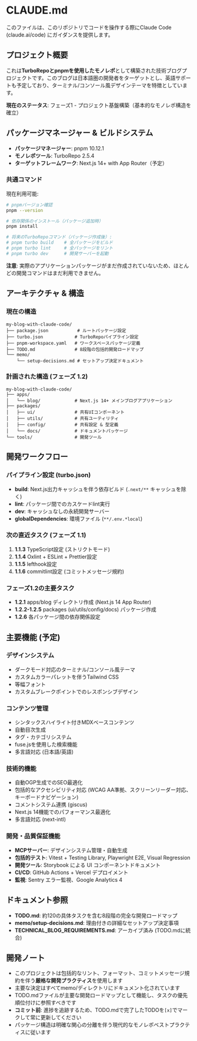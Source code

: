 # CLAUDE.md

このファイルは、このリポジトリでコードを操作する際にClaude Code (claude.ai/code) にガイダンスを提供します。

## プロジェクト概要

これは**TurboRepoとpnpmを使用したモノレポ**として構築された技術ブログプロジェクトです。このブログは日本語圏の開発者をターゲットとし、英語サポートも予定しており、ターミナル/コンソール風デザインテーマを特徴としています。

**現在のステータス**: フェーズ1 - プロジェクト基盤構築（基本的なモノレポ構造を確立）

## パッケージマネージャー & ビルドシステム

- **パッケージマネージャー**: pnpm 10.12.1
- **モノレポツール**: TurboRepo 2.5.4
- **ターゲットフレームワーク**: Next.js 14+ with App Router（予定）

### 共通コマンド

現在利用可能:
```bash
# pnpmバージョン確認
pnpm --version

# 依存関係のインストール（パッケージ追加時）
pnpm install

# 将来のTurboRepoコマンド（パッケージ作成後）:
# pnpm turbo build    # 全パッケージをビルド
# pnpm turbo lint     # 全パッケージをリント
# pnpm turbo dev      # 開発サーバーを起動
```

**注意**: 実際のアプリケーションパッケージがまだ作成されていないため、ほとんどの開発コマンドはまだ利用できません。

## アーキテクチャ & 構造

### 現在の構造
```
my-blog-with-claude-code/
├── package.json           # ルートパッケージ設定
├── turbo.json            # TurboRepoパイプライン設定
├── pnpm-workspace.yaml   # ワークスペースパッケージ定義
├── TODO.md               # 8段階の包括的開発ロードマップ
└── memo/
    └── setup-decisions.md # セットアップ決定ドキュメント
```

### 計画された構造 (フェーズ 1.2)
```
my-blog-with-claude-code/
├── apps/
│   └── blog/             # Next.js 14+ メインブログアプリケーション
├── packages/
│   ├── ui/               # 共有UIコンポーネント
│   ├── utils/            # 共有ユーティリティ
│   ├── config/           # 共有設定 & 型定義
│   └── docs/             # ドキュメントパッケージ
└── tools/                # 開発ツール
```

## 開発ワークフロー

### パイプライン設定 (turbo.json)
- **build**: Next.js出力キャッシュを伴う依存ビルド (`.next/**` キャッシュを除く)
- **lint**: パッケージ間でのカスケードlint実行
- **dev**: キャッシュなしの永続開発サーバー
- **globalDependencies**: 環境ファイル (`**/.env.*local`)

### 次の直近タスク (フェーズ 1.1)
1. **1.1.3** TypeScript設定 (ストリクトモード)
2. **1.1.4** Oxlint + ESLint + Prettier設定
3. **1.1.5** lefthook設定
4. **1.1.6** commitlint設定 (コミットメッセージ規約)

### フェーズ1.2の主要タスク
- **1.2.1** apps/blog ディレクトリ作成 (Next.js 14 App Router)
- **1.2.2-1.2.5** packages (ui/utils/config/docs) パッケージ作成
- **1.2.6** 各パッケージ間の依存関係設定

## 主要機能 (予定)

### デザインシステム
- ダークモード対応のターミナル/コンソール風テーマ
- カスタムカラーパレットを伴うTailwind CSS
- 等幅フォント
- カスタムブレークポイントでのレスポンシブデザイン

### コンテンツ管理
- シンタックスハイライト付きMDXベースコンテンツ
- 自動目次生成
- タグ・カテゴリシステム
- fuse.jsを使用した検索機能
- 多言語対応 (日本語/英語)

### 技術的機能
- 自動OGP生成でのSEO最適化
- 包括的なアクセシビリティ対応 (WCAG AA準拠、スクリーンリーダー対応、キーボードナビゲーション)
- コメントシステム連携 (giscus)
- Next.js 14機能でのパフォーマンス最適化
- 多言語対応 (next-intl)

### 開発・品質保証機能
- **MCPサーバー**: デザインシステム管理・自動生成
- **包括的テスト**: Vitest + Testing Library, Playwright E2E, Visual Regression
- **開発ツール**: Storybook による UI コンポーネントドキュメント
- **CI/CD**: GitHub Actions + Vercel デプロイメント
- **監視**: Sentry エラー監視、Google Analytics 4

## ドキュメント参照

- **TODO.md**: 約120の具体タスクを含む8段階の完全な開発ロードマップ
- **memo/setup-decisions.md**: 理由付きの詳細なセットアップ決定事項
- **TECHNICAL_BLOG_REQUIREMENTS.md**: アーカイブ済み (TODO.mdに統合)

## 開発ノート

- このプロジェクトは包括的なリント、フォーマット、コミットメッセージ規約を伴う**厳格な開発プラクティス**を使用します
- 主要な決定はすべてmemo/ディレクトリにドキュメント化されています
- TODO.mdファイルが主要な開発ロードマップとして機能し、タスクの優先順位付けに参照すべきです
- **コミット前**: 進捗を追跡するため、TODO.mdで完了したTODOを`[x]`でマークして常に更新してください
- パッケージ構造は明確な関心の分離を伴う現代的なモノレポベストプラクティスに従います